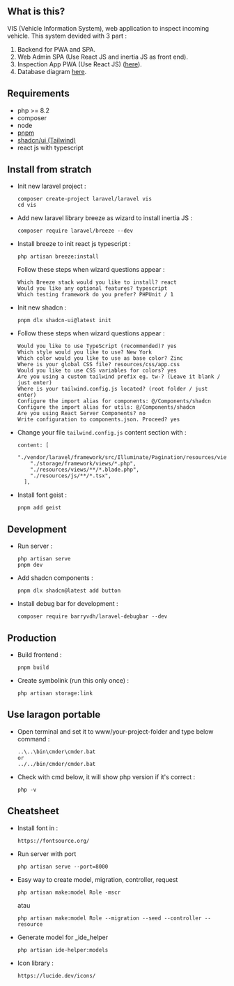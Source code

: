 ## What is this?

VIS (Vehicle Information System), web application to inspect incoming vehicle. This system devided with 3 part :

1. Backend for PWA and SPA.
2. Web Admin SPA (Use React JS and inertia JS as front end).
3. Inspection App PWA (Use React JS) ([here](https://github.com/theadamz/vis-pwa)).
4. Database diagram [here](https://dbdiagram.io/d/vis-6694a18b9939893daee91844).

## Requirements

-   php >= 8.2
-   composer
-   node
-   [pnpm](https://pnpm.io/)
-   [shadcn/ui (Tailwind)](https://ui.shadcn.com/docs)
-   react js with typescript

## Install from stratch

-   Init new laravel project :

    ```
    composer create-project laravel/laravel vis
    cd vis
    ```

-   Add new laravel library breeze as wizard to install inertia JS :

    ```
    composer require laravel/breeze --dev
    ```

-   Install breeze to init react js typescript :

    ```
    php artisan breeze:install
    ```

    Follow these steps when wizard questions appear :

    ```
    Which Breeze stack would you like to install? react
    Would you like any optional features? typescript
    Which testing framework do you prefer? PHPUnit / 1
    ```

-   Init new shadcn :

    ```
    pnpm dlx shadcn-ui@latest init
    ```

-   Follow these steps when wizard questions appear :

    ```
    Would you like to use TypeScript (recommended)? yes
    Which style would you like to use? New York
    Which color would you like to use as base color? Zinc
    Where is your global CSS file? resources/css/app.css
    Would you like to use CSS variables for colors? yes
    Are you using a custom tailwind prefix eg. tw-? (Leave it blank / just enter)
    Where is your tailwind.config.js located? (root folder / just enter)
    Configure the import alias for components: @/Components/shadcn
    Configure the import alias for utils: @/Components/shadcn
    Are you using React Server Components? no
    Write configuration to components.json. Proceed? yes
    ```

-   Change your file `tailwind.config.js` content section with :

    ```
    content: [
        "./vendor/laravel/framework/src/Illuminate/Pagination/resources/views/*.blade.php",
        "./storage/framework/views/*.php",
        "./resources/views/**/*.blade.php",
        "./resources/js/**/*.tsx",
      ],
    ```

-   Install font geist :

    `pnpm add geist`

## Development

-   Run server :

    ```
    php artisan serve
    pnpm dev
    ```

-   Add shadcn components :

    ```
    pnpm dlx shadcn@latest add button
    ```

-   Install debug bar for development :

    ```
    composer require barryvdh/laravel-debugbar --dev
    ```

## Production

-   Build frontend :

    `pnpm build`

-   Create symbolink (run this only once) :

    `php artisan storage:link`

## Use laragon portable

-   Open terminal and set it to www/your-project-folder and type below command :

    ```
    ..\..\bin\cmder\cmder.bat
    or
    ../../bin/cmder/cmder.bat
    ```

-   Check with cmd below, it will show php version if it's correct :

    `php -v`

## Cheatsheet

-   Install font in :

    `https://fontsource.org/`

-   Run server with port

    `php artisan serve --port=8000`

-   Easy way to create model, migration, controller, request

    `php artisan make:model Role -mscr`

    atau

    `php artisan make:model Role --migration --seed --controller --resource`

-   Generate model for \_ide_helper

    `php artisan ide-helper:models`

-   Icon library :

    `https://lucide.dev/icons/`
